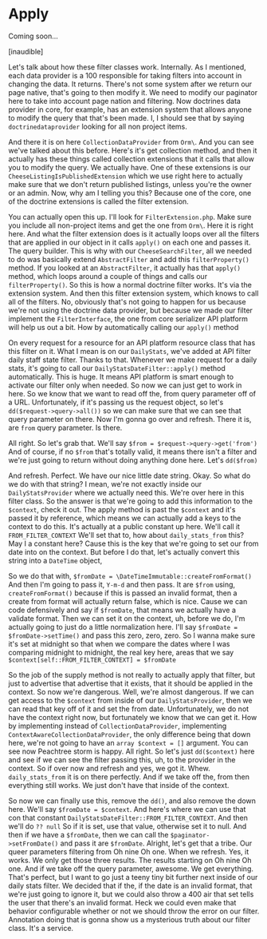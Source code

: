 # Apply

Coming soon...

[inaudible]

Let's talk about how these filter classes work. Internally. As I mentioned, each data
provider is a 100 responsible for taking filters into account in changing the data.
It returns. There's not some system after we return our page native, that's going to
then modify it. We need to modify our paginator here to take into account page
nation and filtering. Now doctrines data provider in core, for example, has an
extension system that allows anyone to modify the query that that's been made. I, I
should see that by saying `doctrinedataprovider` looking for all non project items.

And there it is on here `CollectionDataProvider` from `Orm\`. And you can see we've
talked about this before. Here's it's get collection method, and then it actually has
these things called collection extensions that it calls that allow you to modify the
query. We actually have. One of these extensions is our `CheeseListingIsPublishedExtension`
which we use right here to actually make sure that we don't return
published listings, unless you're the owner or an admin. Now, why am I telling you
this? Because one of the core, one of the doctrine extensions is called the filter
extension.

You can actually open this up. I'll look for `FilterExtension.php`. Make sure you
include all non-project items and get the one from `Orm\`. Here it is right here. And
what the filter extension does is it actually loops over all the filters that are
applied in our object in it calls `apply()` on each one and passes it. The query builder.
This is why with our `CheeseSearchFilter`, all we needed to do was basically extend
`AbstractFilter` and add this `filterProperty()` method. If you looked at an 
`AbstractFilter`, it actually has that `apply()` method, which loops around a couple of things and
calls our `filterProperty()`. So this is how a normal doctrine filter works. It's via
the extension system. And then this filter extension system, which knows to call all
of the filters. No, obviously that's not going to happen for us because we're not
using the doctrine data provider, but because we made our filter implement the 
`FilterInterface`, the one from core serializer API platform will help us out a bit. How by
automatically calling our `apply()` method

On every request for a resource for an API platform resource class that has this
filter on it. What I mean is on our `DailyStats`, we've added at API filter daily
staff state filter. Thanks to that. Whenever we make request for a daily stats, it's
going to call our `DailyStatsDateFilter::apply()` method automatically. This is huge.
It means API platform is smart enough to activate our filter only when needed. So now
we can just get to work in here. So we know that we want to read off the, from query
parameter off of a URL. Unfortunately, if it's passing us the request object, so
let's `dd($request->query->all())` so we can make sure that we can see that query
parameter on there. Now I'm gonna go over and refresh. There it is, are `from` query
parameter. Is there.

All right. So let's grab that. We'll say `$from = $request->query->get('from')`
And of course, if no `$from` that's totally valid, it means there isn't a
filter and we're just going to return without doing anything done here. Let's 
`dd($from)`

And refresh. Perfect. We have our nice little date string. Okay. So what do we do
with that string? I mean, we're not exactly inside our `DailyStatsProvider` where we
actually need this. We're over here in this filter class. So the answer is that we're
going to add this information to the `$context`, check it out. The apply method is past
the `$context` and it's passed it by reference, which means we can actually add a keys
to the context to do this. It's actually at a public constant up here. We'll call it
`FROM_FILTER_CONTEXT` We'll set that to, how about `daily_stats_from` this? May I a
constant here? Cause this is the key that we're going to set our from date into on
the context. But before I do that, let's actually convert this string into a `DateTime`
object,

So we do that with, `$fromDate = \DateTimeImmutable::createFromFormat()`
And then I'm going to pass it, `Y-m-d` and then pass. It are `$from` using, 
`createFromFormat()` because if this
is passed an invalid format, then a create from format will actually return false,
which is nice. Cause we can code defensively and say if `$fromDate`, that means we
actually have a validate format. Then we can set it on the context, uh, before we do,
I'm actually going to just do a little normalization here. I'll say 
`$fromDate = $fromDate->setTime()` and pass this zero, zero, zero. So I wanna make sure it's set at
midnight so that when we compare the dates where I was comparing midnight to
midnight, the real key here, areas that we say `$context[self::FROM_FILTER_CONTEXT] = $fromDate`

So the job of the supply method is not really to actually apply that filter, but just
to advertise that advertise that it exists, that it should be applied in the context.
So now we're dangerous. Well, we're almost dangerous. If we can get access to the
`$context` from inside of our `DailyStatsProvider`, then we can read that key off of it
and set the from date. Unfortunately, we do not have the context right now, but
fortunately we know that we can get it. How by implementing instead of 
`CollectionDataProvider`, implementing `ContextAwareCollectionDataProvider`, the only
difference being that down here, we're not going to have an `array $context = []`
argument. You can see now Peachtree storm is happy. All right. So let's just
`dd($context)` here and see if we can see the filter passing this, uh, to the provider in
the context. So if over now and refresh and yes, we got it. Whew. `daily_stats_from` it
is on there perfectly. And if we take off the, from then everything still works. We
just don't have that inside of the context.

So now we can finally use this, remove the `dd()`, and also remove the down here. We'll
say `$fromDate = $context`. And here's where we can use that con that constant 
`DailyStatsDateFilter::FROM_FILTER_CONTEXT`. And then we'll do
`?? null` So if it is set, use that value, otherwise set it to null. And
then if we have a `$fromDate`, then we can call the `$paginator->setFromDate()` and
pass it are `$fromDate`. Alright, let's get that a tribe. Our queer parameters
filtering from Oh nine Oh one. When we refresh. Yes, it works. We only get those
three results. The results starting on Oh nine Oh one. And if we take off the query
parameter, awesome. We get everything. That's perfect, but I want to go just a teeny
tiny bit further next inside of our daily stats filter. We decided that if the, if
the date is an invalid format, that we're just going to ignore it, but we could also
throw a 400 air that set tells the user that there's an invalid format. Heck we could
even make that behavior configurable whether or not we should throw the error on our
filter. Annotation doing that is gonna show us a mysterious truth about our filter
class. It's a service.

